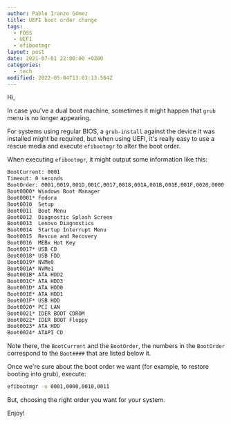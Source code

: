 ```yaml
---
author: Pablo Iranzo Gómez
title: UEFI boot order change
tags:
  - FOSS
  - UEFI
  - efibootmgr
layout: post
date: 2021-07-01 22:00:00 +0200
categories:
  - tech
modified: 2022-05-04T13:03:13.564Z
---
```


Hi,

In case you've a dual boot machine, sometimes it might happen that `grub` menu is no longer appearing.

For systems using regular BIOS, a `grub-install` against the device it was installed might be required, but when using UEFI, it's really easy to use a rescue media and execute `efibootmgr` to alter the boot order.

When executing `efibootmgr`, it might output some information like this:

```sh
BootCurrent: 0001
Timeout: 0 seconds
BootOrder: 0001,0019,001D,001C,0017,0018,001A,001B,001E,001F,0020,0000
Boot0000* Windows Boot Manager
Boot0001* Fedora
Boot0010  Setup
Boot0011  Boot Menu
Boot0012  Diagnostic Splash Screen
Boot0013  Lenovo Diagnostics
Boot0014  Startup Interrupt Menu
Boot0015  Rescue and Recovery
Boot0016  MEBx Hot Key
Boot0017* USB CD
Boot0018* USB FDD
Boot0019* NVMe0
Boot001A* NVMe1
Boot001B* ATA HDD2
Boot001C* ATA HDD3
Boot001D* ATA HDD0
Boot001E* ATA HDD1
Boot001F* USB HDD
Boot0020* PCI LAN
Boot0021* IDER BOOT CDROM
Boot0022* IDER BOOT Floppy
Boot0023* ATA HDD
Boot0024* ATAPI CD
```

Note there, the `BootCurrent` and the `BootOrder`, the numbers in the `BootOrder` correspond to the `Boot####` that are listed below it.

Once we're sure about the boot order we want (for example, to restore booting into grub), execute:

```sh
efibootmgr -o 0001,0000,0010,0011
```

But, choosing the right order you want for your system.

Enjoy!
